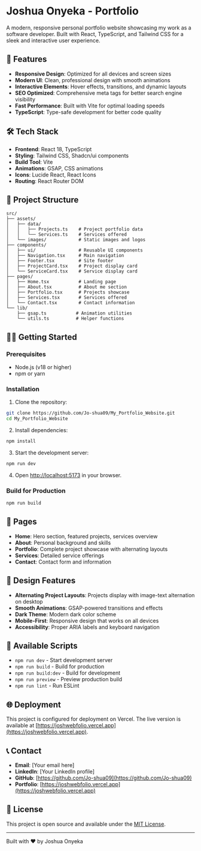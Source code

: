 # Joshua Onyeka - Portfolio

A modern, responsive personal portfolio website showcasing my work as a software developer. Built with React, TypeScript, and Tailwind CSS for a sleek and interactive user experience.

## 🚀 Features

- **Responsive Design**: Optimized for all devices and screen sizes
- **Modern UI**: Clean, professional design with smooth animations
- **Interactive Elements**: Hover effects, transitions, and dynamic layouts
- **SEO Optimized**: Comprehensive meta tags for better search engine visibility
- **Fast Performance**: Built with Vite for optimal loading speeds
- **TypeScript**: Type-safe development for better code quality

## 🛠️ Tech Stack

- **Frontend**: React 18, TypeScript
- **Styling**: Tailwind CSS, Shadcn/ui components
- **Build Tool**: Vite
- **Animations**: GSAP, CSS animations
- **Icons**: Lucide React, React Icons
- **Routing**: React Router DOM

## 📁 Project Structure

```
src/
├── assets/
│   ├── data/
│   │   ├── Projects.ts    # Project portfolio data
│   │   └── Services.ts    # Services offered
│   └── images/            # Static images and logos
├── components/
│   ├── ui/                # Reusable UI components
│   ├── Navigation.tsx     # Main navigation
│   ├── Footer.tsx         # Site footer
│   ├── ProjectCard.tsx    # Project display card
│   └── ServiceCard.tsx    # Service display card
├── pages/
│   ├── Home.tsx           # Landing page
│   ├── About.tsx          # About me section
│   ├── Portfolio.tsx      # Projects showcase
│   ├── Services.tsx       # Services offered
│   └── Contact.tsx        # Contact information
└── lib/
    ├── gsap.ts           # Animation utilities
    └── utils.ts          # Helper functions
```

## 🏃‍♂️ Getting Started

### Prerequisites

- Node.js (v18 or higher)
- npm or yarn

### Installation

1. Clone the repository:

```bash
git clone https://github.com/Jo-shua09/My_Portfolio_Website.git
cd My_Portfolio_Website
```

2. Install dependencies:

```bash
npm install
```

3. Start the development server:

```bash
npm run dev
```

4. Open [http://localhost:5173](http://localhost:5173) in your browser.

### Build for Production

```bash
npm run build
```

## 📱 Pages

- **Home**: Hero section, featured projects, services overview
- **About**: Personal background and skills
- **Portfolio**: Complete project showcase with alternating layouts
- **Services**: Detailed service offerings
- **Contact**: Contact form and information

## 🎨 Design Features

- **Alternating Project Layouts**: Projects display with image-text alternation on desktop
- **Smooth Animations**: GSAP-powered transitions and effects
- **Dark Theme**: Modern dark color scheme
- **Mobile-First**: Responsive design that works on all devices
- **Accessibility**: Proper ARIA labels and keyboard navigation

## 🔧 Available Scripts

- `npm run dev` - Start development server
- `npm run build` - Build for production
- `npm run build:dev` - Build for development
- `npm run preview` - Preview production build
- `npm run lint` - Run ESLint

## 🌐 Deployment

This project is configured for deployment on Vercel. The live version is available at [https://joshwebfolio.vercel.app](https://joshwebfolio.vercel.app).

## 📞 Contact

- **Email**: [Your email here]
- **LinkedIn**: [Your LinkedIn profile]
- **GitHub**: [https://github.com/Jo-shua09](https://github.com/Jo-shua09)
- **Portfolio**: [https://joshwebfolio.vercel.app](https://joshwebfolio.vercel.app)

## 📄 License

This project is open source and available under the [MIT License](LICENSE).

---

Built with ❤️ by Joshua Onyeka
